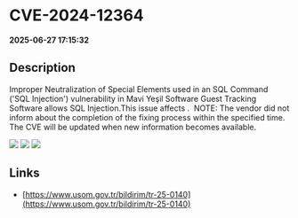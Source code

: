 # CVE-2024-12364

**2025-06-27 17:15:32**

## Description
Improper Neutralization of Special Elements used in an SQL Command ('SQL Injection') vulnerability in Mavi Yeşil Software Guest Tracking Software allows SQL Injection.This issue affects .  NOTE: The vendor did not inform about the completion of the fixing process within the specified time. The CVE will be updated when new information becomes available.

![](https://img.shields.io/static/v1?label=Score&message=9.8&color=red)
![](https://img.shields.io/static/v1?label=Severity&message=CRITICAL&color=red)
![](https://img.shields.io/static/v1?label=CWE&message=SQL&color=green)

## Links
- [https://www.usom.gov.tr/bildirim/tr-25-0140](https://www.usom.gov.tr/bildirim/tr-25-0140)
